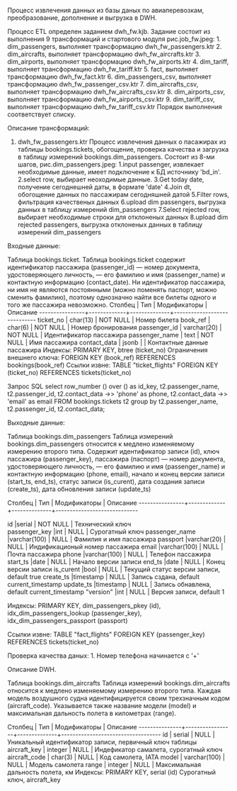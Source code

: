 Процесс извлечения данных из базы даных по авиаперевозкам, преобразование, дополнение и выгрузка в DWH.

Процесс ETL определен заданием dwh_fw.kjb. 
Задание состоит из выполнения 9 трансформаций и стартового модуля рис.job_fw.jpeg:
	1. dim_passengers, выполняет трансформацию dwh_fw_passengers.ktr
	2. dim_aircrafts, выполняет трансформацию dwh_fw_aircrafts.ktr
	3. dim_airports, выполняет трансформацию dwh_fw_airports.ktr
	4. dim_tariff, выполняет трансформацию dwh_fw_tariff.ktr
	5. fact, выполняет трансформацию dwh_fw_fact.ktr
	6. dim_passengers_csv, выполняет трансформацию dwh_fw_passenger_csv.ktr
	7. dim_aircrafts_csv, выполняет трансформацию dwh_fw_aircrafts_csv.ktr
	8. dim_airports_csv, выполняет трансформацию dwh_fw_airports_csv.ktr
	9. dim_tariff_csv, выполняет трансформацию dwh_fw_tariff_csv.ktr
Порядок выполнения соответствует списку.

Описание трансформаций:

 1. dwh_fw_passengers.ktr
 Процесс извлечения данных о пасажирах из таблицы bookings.tickets, обогощение, проверка качества и загрузка в таблицу измерений bookings.dim_passengers.
 Состоит из 8-ми шагов, рис.dim_passengers.jpeg:
	1.input passenger, извлекает необходимые данные, имеет подключение к БД источнику 'bd_in'.
	2.select row, выбирает неоходимые данные.
	3.Get today date, получение сегоднешней даты, в формате 'date'
	4.Join dt, обогощение данных по пассажирам сегодняшней датой
	5.Filter rows, фильтрация качественых данных
	6.upload dim passengers, выгрузка данных в таблицу измерений dim_passengers
	7.Select rejected row, выбирает необходимые строки для отклоненых данных
	8.upload dim rejected passengers, выгрузка отклоненых данных в таблицу измерений dim_passengers

 Входные данные:

 Таблица bookings.ticket.
Таблица bookings.ticket содержит идентификатор пассажира (passenger_id) — номер документа,
удостоверяющего личность, — его фамилию и имя (passenger_name) и контактную
информацию (contact_date).
Ни идентификатор пассажира, ни имя не являются постоянными (можно поменять паспорт,
можно сменить фамилию), поэтому однозначно найти все билеты одного и того же пассажира
невозможно.
 Столбец        | Тип         | Модификаторы | Описание
----------------+-------------+--------------+-----------------------------
 ticket_no      | char(13)    | NOT NULL     | Номер билета
 book_ref       | char(6)     | NOT NULL     | Номер бронирования
 passenger_id   | varchar(20) | NOT NULL     | Идентификатор пассажира
 passenger_name | text        | NOT NULL     | Имя пассажира
 contact_data   | jsonb       |              | Контактные данные пассажира
Индексы:
 PRIMARY KEY, btree (ticket_no)
Ограничения внешнего ключа:
 FOREIGN KEY (book_ref) REFERENCES bookings(book_ref)
Ссылки извне:
 TABLE "ticket_flights" FOREIGN KEY (ticket_no) REFERENCES tickets(ticket_no)

 Запрос SQL 
select row_number () over () as id_key,
t2.passenger_name,
t2.passenger_id,
t2.contact_data ->> 'phone' as phone,
t2.contact_data ->> 'email' as email
FROM bookings.tickets t2 
group by t2.passenger_name, t2.passenger_id, t2.contact_data;

 Выходные данные:
 
 Таблица bookings.dim_passengers
Таблица измерений bookings.dim_passengers относится к медлено изменяемому измерению второго типа.
Содержит идентификатор записи (id), ключ пассажира (passenger_key), пассажира (паспорт) — номер документа,
удостоверяющего личность, — его фамилию и имя (passenger_name) и контактную
информацию (phone, email), начало и конец версии записи (start_ts, end_ts), статус записи (is_curent),
дата создания записи (create_ts), дата обновления записи (update_ts)

 Столбец        | Тип         | Модификаторы | Описание
----------------+-------------+--------------+-----------------------------

id              |serial       | NOT NULL     | Технический ключ    
passenger_key   |int          | NULL         | Cурогатный ключ
passenger_name  |varchar(100) | NULL         | Фамилия и имя пассажира
passport        |varchar(20)  | NULL         | Индификационый номер пассажира
email           |varchar(100) | NULL         | Почта пассажира
phone           |varchar(100) | NULL         | Телефон пассажира
start_ts        |date         | NULL         | Начало версии записи
end_ts          |date         | NULL         | Конец версии записи
is_curent       |bool         | NULL         | Текущий статус версии записи, default true
create_ts       |timestamp    | NULL         | Запись сздана, default current_timestamp
update_ts       |timestamp    | NULL         | Запись обнавлена, default current_timestamp
"version"       |int          | NULL         | Версия записи, default 1 

Индексы:
 PRIMARY KEY, dim_passengers_pkey (id),
 idx_dim_passengers_lookup (passenger_key),
 idx_dim_passengers_passport (passport)

Ссылки извне:
 TABLE "fact_flights" FOREIGN KEY (passenger_key) REFERENCES tickets(ticket_no)


Проверка качества даных:
	1. Номер телефона начинается с '+'













Описание DWH.

Таблица bookings.dim_aircrafts
Таблица измерений bookings.dim_aircrafts относится к медлено изменяемому измерению второго типа. 
Каждая модель воздушного судна идентифицируется своим трехзначным кодом
(aircraft_code). Указывается также название модели (model) и максимальная дальность полета
в километрах (range). 

 Столбец       | Тип             | Модификаторы | Описание
---------------+-----------------+--------------+-----------------------------------
 id            | serial          | NULL         | Уникальный идентификатор записи, первичный ключ таблицы
 aircraft_key  | integer         | NULL         | Индефикатор самалета, сурогатный ключ
 aircraft_code | char(3)         | NULL         | Код самолета, IATA
 model         | varchar(100)    | NULL         | Модель самолета
 range         | integer         | NULL         | Максимальная дальность полета, км
Индексы:
 PRIMARY KEY, serial (id)
 Сурогатный ключ, aircraft_key